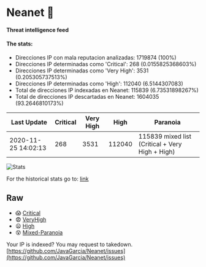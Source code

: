 # Neanet :hocho:
#### Threat intelligence feed
#### The stats:

- Direcciones IP con mala reputacion analizadas: 1719874 (100%)
- Direcciones IP determinadas como 'Critical':  268 (0.0155825368603%)
- Direcciones IP determinadas como 'Very High':  3531 (0.205305737513%)
- Direcciones IP determinadas como 'High':  112040 (6.5144307083)
- Total de direcciones IP indexadas en Neanet:  115839 (6.73531898267%)
- Total de direcciones IP descartadas en Neanet:  1604035 (93.2646810173%)

| Last Update | Critical | Very High | High | Paranoia |
| --- | --- | --- | --- | --- |
| 2020-11-25 14:02:13 | 268 | 3531 | 112040 | 115839 mixed list (Critical + Very High + High)|

![Stats](https://docs.google.com/spreadsheets/d/e/2PACX-1vSnaNMIXVabIpDJjufMlzH7poXnshF3mgd8Is1g9ytUEzVsP5my4Trn8f-xkoLLQ38xpL3HtmUexLo6/pubchart?oid=501124687&format=image)

For the historical stats go to: [link](/stats.csv)
## Raw
- :scream: [Critical](https://raw.githubusercontent.com/JavaGarcia/Neanet/master/blacklists/neanet_critical.txt)
- :fearful: [VeryHigh](https://raw.githubusercontent.com/JavaGarcia/Neanet/master/blacklists/neanet_veryHigh.txtt)
- :frowning: [High](https://raw.githubusercontent.com/JavaGarcia/Neanet/master/blacklists/neanet_high.txt)
- :dizzy_face: [Mixed-Paranoia](https://raw.githubusercontent.com/JavaGarcia/Neanet/master/blacklists/neanet_all.txt)


Your IP is indexed? You may request to takedown. [https://github.com/JavaGarcia/Neanet/issues](https://github.com/JavaGarcia/Neanet/issues)





























































































































































































































































































































































































































































































































































































































































































































































































































































































































































































































































































































































































































































































































































































































































































































































































































































































































































































































































































































































































































































































































































































































































































































































































































































































